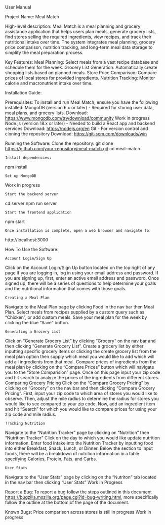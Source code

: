 User Manual

Project Name: Meal Match

High-level description: Meal Match is a meal planning and grocery assistance application that helps users plan meals, generate grocery lists, find stores selling the required ingredients, view recipes, and track their nutritional intake over time. The system integrates meal planning, grocery price comparison, nutrition tracking, and long-term meal data storage to simplify the meal preparation process.

Key Features: 
Meal Planning: Select meals from a vast recipe database and schedule them for the week.
Grocery List Generation: Automatically create shopping lists based on planned meals.
Store Price Comparison: Compare prices of local stores for provided ingredients.
Nutrition Tracking: Monitor calorie and macronutrient intake over time.

Installation Guide: 

Prerequisites: 
To install and run Meal Match, ensure you have the following installed:
MongoDB (version 6.x or later) - Required for storing user data, meal plans, and grocery lists. 
Download: https://www.mongodb.com/try/download/community
Work in progress
Node.js (version 18.x or later) - Needed to build a React app and backend services
Download: https://nodejs.org/en
Git - For version control and cloning the repository
Download: https://git-scm.com/downloads/win

Running the Software:
	Clone the repository: 
git clone https://github.com/your-repository/meal-match.git
cd meal-match

	Install dependencies: 
npm install

	Set up MongoDB
Work in progress

	Start the backend server
cd server
npm run server

	Start the frontend application
npm start

	Once installation is complete, open a web browser and navigate to: 
http://localhost:3000

How To Use the Software: 

	Account Login/Sign Up
Click on the Account Login/Sign Up button located on the top right of any page
If you are logging in, log in using your email address and password.
If you are signing up, first, enter an active email address and password. Once signed up, there will be a series of questions to help determine your goals and the nutritional information that comes with those goals. 

	Creating a Meal Plan
Navigate to the Meal Plan page by clicking Food in the nav bar then Meal Plan. 
Select meals from recipes supplied by a custom query such as “Chicken”, or add custom meals. 
Save your meal plan for the week by clicking the blue “Save” button.

	Generating a Grocery List
Click on “Generate Grocery List” by clicking “Grocery” on the nav bar and then clicking “Generate Grocery List”. 
Create a grocery list by either inputting specific grocery items or clicking the create grocery list from the meal plan option then supply which meal you would like to add which will add all ingredients from that meal. 
Compare prices of ingredients from the meal plan by clicking on the “Compare Prices” button which will navigate you to the “Store Comparision” page. Once on this page input your zip code and hit search to analyze the prices of the ingredients from different stores. 
Comparing Grocery Pricing
Click on the “Compare Grocery Pricing” by clicking on “Grocery” on the nav bar and then clicking “Compare Grocery Pricing”.
First, input your zip code to which area of stores you would like to observe.
Then, adjust the mile radius to determine the radius for stores you would like to see compared to your zip code. 
Now, add an ingredient item and hit “Search” for which you would like to compare prices for using your zip code and mile radius. 

	Tracking Nutrition
Navigate to the “Nutrition Tracker” page by clicking on “Nutrition” then “Nutrition Tracker” 
Click on the day to which you would like update nutrition information. 
Enter food intake into the Nutrition Tracker by inputting food into either Breakfast, Snack, Lunch, or Dinner. 
Below the section to input foods, there will be a breakdown of nutrition information in a table specifying Calories, Protein, Fats, and Carbs. 

	User Stats
Navigate to the “User Stats” page by clicking on the “Nutriton” tab located in the nav bar then clicking “User Stats”
Work in Progress

Report a Bug:
To report a bug follow the steps outlined in this document https://bugzilla.mozilla.org/page.cgi?id=bug-writing.html, more specifically follow the outline at the bottom of the page of the document. 

Known Bugs:
Price comparison across stores is still in progress
Work in progress
